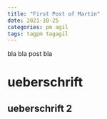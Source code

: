 ```yaml
---
title: "First Post of Martin"
date: 2021-10-25
categories: pm agil
tags: tagpm tagagil
---
```


bla bla post bla

# ueberschrift

## ueberschrift 2
